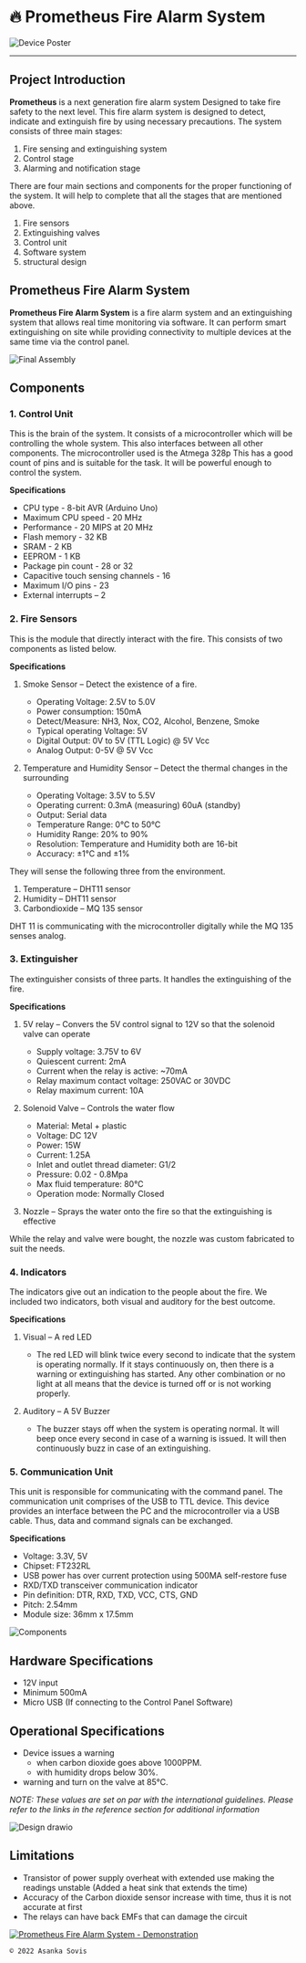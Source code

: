 # 🔥 Prometheus Fire Alarm System
![Device Poster](https://user-images.githubusercontent.com/46389631/170832781-fd202c3a-0dc3-4c76-857c-3c3a94a17366.png)

---

## Project Introduction

**Prometheus** is a next generation fire alarm system Designed to take fire safety to the next level. This fire alarm system is designed to detect, indicate and extinguish fire by using necessary precautions. The system consists of three main stages:
1. Fire sensing and extinguishing system
2. Control stage
3. Alarming and notification stage

There are four main sections and components for the proper functioning of the system. It will help to complete that all the stages that are mentioned above.
1. Fire sensors
2. Extinguishing valves
3. Control unit
4. Software system
5. structural design

## Prometheus Fire Alarm System
**Prometheus Fire Alarm System** is a fire alarm system and an extinguishing system that allows real time monitoring via software. It can perform smart extinguishing on site while providing connectivity to multiple devices at the same time via the control panel.

![Final Assembly](https://user-images.githubusercontent.com/46389631/185868729-a241fe1a-46b8-485a-bd56-5d62223f4bfc.jpeg)

## Components

### 1. Control Unit
This is the brain of the system. It consists of a microcontroller which will be controlling the whole system. This also interfaces between all other components. The microcontroller used is the Atmega 328p This has a good count of pins and is suitable for the task. It will be powerful enough to control the system.

**Specifications**
-	CPU type - 8-bit AVR (Arduino Uno)
-	Maximum CPU speed - 20 MHz
-	Performance - 20 MIPS at 20 MHz
-	Flash memory - 32 KB
-	SRAM - 2 KB
-	EEPROM - 1 KB
-	Package pin count - 28 or 32
-	Capacitive touch sensing channels - 16
-	Maximum I/O pins - 23
-	External interrupts – 2

### 2. Fire Sensors
This is the module that directly interact with the fire. This consists of two components as listed below.

**Specifications**
1.	Smoke Sensor – Detect the existence of a fire.
    -	Operating Voltage: 2.5V to 5.0V
    -	Power consumption: 150mA
    -	Detect/Measure: NH3, Nox, CO2, Alcohol, Benzene, Smoke
    -	Typical operating Voltage: 5V
    -	Digital Output: 0V to 5V (TTL Logic) @ 5V Vcc
    -	Analog Output: 0-5V @ 5V Vcc

2.	Temperature and Humidity Sensor – Detect the thermal changes in the surrounding
    -	Operating Voltage: 3.5V to 5.5V
    -	Operating current: 0.3mA (measuring) 60uA (standby)
    -	Output: Serial data
    -	Temperature Range: 0°C to 50°C
    -	Humidity Range: 20% to 90%
    -	Resolution: Temperature and Humidity both are 16-bit
    -	Accuracy: ±1°C and ±1%

They will sense the following three from the environment.
1.	Temperature – DHT11 sensor
2.	Humidity – DHT11 sensor
3.	Carbondioxide – MQ 135 sensor

DHT 11 is communicating with the microcontroller digitally while the MQ 135 senses analog.

### 3.	Extinguisher
The extinguisher consists of three parts. It handles the extinguishing of the fire.

**Specifications**
1.	5V relay – Convers the 5V control signal to 12V so that the solenoid valve can operate
    -	Supply voltage: 3.75V to 6V
    -	Quiescent current: 2mA
    -	Current when the relay is active: ~70mA
    -	Relay maximum contact voltage: 250VAC or 30VDC
    -	Relay maximum current: 10A

2.	Solenoid Valve – Controls the water flow
    -	Material: Metal + plastic
    -	Voltage: DC 12V
    -	Power: 15W
    -	Current: 1.25A
    -	Inlet and outlet thread diameter: G1/2
    -	Pressure: 0.02 - 0.8Mpa
    -	Max fluid temperature: 80°C
    -	Operation mode: Normally Closed

3.	Nozzle – Sprays the water onto the fire so that the extinguishing is effective

While the relay and valve were bought, the nozzle was custom fabricated to suit the needs.

### 4.	Indicators
The indicators give out an indication to the people about the fire. We included two indicators, both visual and auditory for the best outcome.

**Specifications**
1.	Visual – A red LED
    -	The red LED will blink twice every second to indicate that the system is operating normally. If it stays continuously on, then there is a warning or extinguishing has started. Any other combination or no light at all means that the device is turned off or is not working properly.

2.	Auditory – A 5V Buzzer
    -	The buzzer stays off when the system is operating normal. It will beep once every second in case of a warning is issued. It will then continuously buzz in case of an extinguishing.

### 5.	Communication Unit
This unit is responsible for communicating with the command panel. The communication unit comprises of the USB to TTL device. This device provides an interface between the PC and the microcontroller via a USB cable. Thus, data and command signals can be exchanged.

**Specifications**
-	Voltage: 3.3V, 5V
-	Chipset: FT232RL
-	USB power has over current protection using 500MA self-restore fuse
-	RXD/TXD transceiver communication indicator
-	Pin definition: DTR, RXD, TXD, VCC, CTS, GND
-	Pitch: 2.54mm
-	Module size: 36mm x 17.5mm

![Components](https://user-images.githubusercontent.com/46389631/185901185-ccc0f130-7fa7-491f-b832-135f4ef87584.jpg)

## Hardware Specifications
-	12V input
-	Minimum 500mA
-	Micro USB (If connecting to the Control Panel Software)

## Operational Specifications
-	Device issues a warning
    *	when carbon dioxide goes above 1000PPM.
    * with humidity drops below 30%.
-	warning and turn on the valve at 85°C.

*NOTE: These values are set on par with the international guidelines. Please refer to the links in the reference section for additional information*

![Design drawio](https://user-images.githubusercontent.com/46389631/185869594-2c75dce2-67c4-4d6d-a136-386a9cc70195.png)

## Limitations
-	Transistor of power supply overheat with extended use making the readings unstable (Added a heat sink that extends the time)
-	Accuracy of the Carbon dioxide sensor increase with time, thus it is not accurate at first
-	The relays can have back EMFs that can damage the circuit

[![Prometheus Fire Alarm System - Demonstration](https://user-images.githubusercontent.com/46389631/185864316-67f4a5a4-1769-4117-bcbc-bbf7ab7d6a54.png)](https://www.youtube.com/watch?v=StTqXEQ2l-Y "Prometheus Fire Alarm System - Demonstration")

`© 2022 Asanka Sovis`
